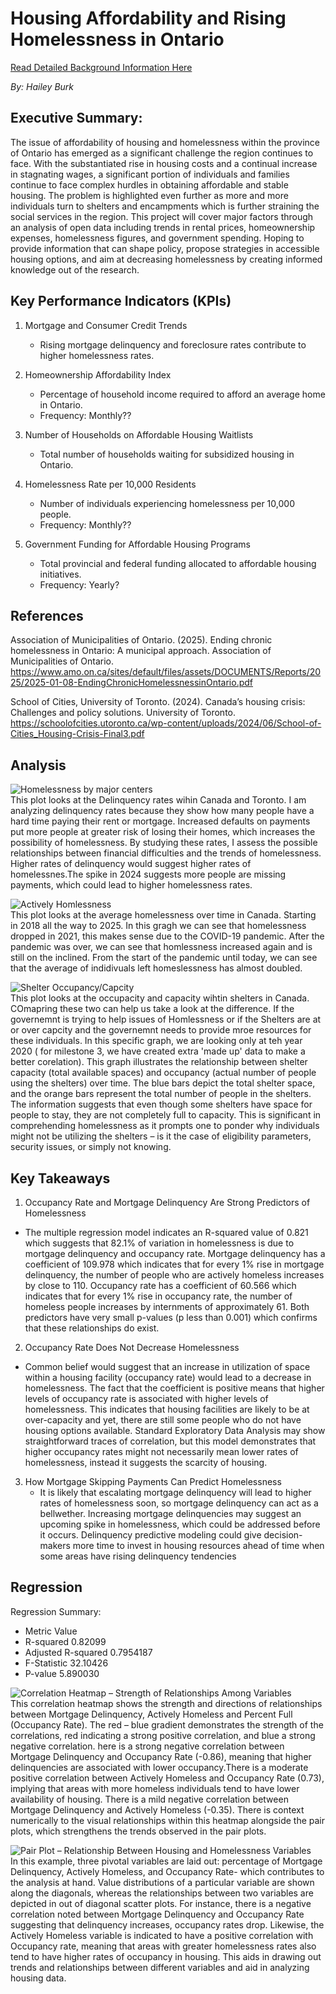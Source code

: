 # Housing Affordability and Rising Homelessness in Ontario <br>

[Read Detailed Background Information Here](Background.md)
 
*By: Hailey Burk*
## Executive Summary:<br>

The issue of affordability of housing and homelessness within the province of Ontario has emerged as a significant challenge the region continues to face. With the substantiated rise in housing costs and a continual increase in stagnating wages, a significant portion of individuals and families continue to face complex hurdles in obtaining affordable and stable housing. The problem is highlighted even further as more and more individuals turn to shelters and encampments which is further straining the social services in the region. This project will cover major factors through an analysis of open data including trends in rental prices, homeownership expenses, homelessness figures, and government spending. Hoping to provide information that can shape policy, propose strategies in accessible housing options, and aim at decreasing homelessness by creating informed knowledge out of the research.<br>
 
## Key Performance Indicators (KPIs)<br>
1. Mortgage and Consumer Credit Trends
   - Rising mortgage delinquency and foreclosure rates contribute to higher homelessness rates.

3. Homeownership Affordability Index
   - Percentage of household income required to afford an average home in Ontario.
   - Frequency: Monthly??
4. Number of Households on Affordable Housing Waitlists
   - Total number of households waiting for subsidized housing in Ontario.
5. Homelessness Rate per 10,000 Residents
   - Number of individuals experiencing homelessness per 10,000 people.
   - Frequency: Monthly??
6. Government Funding for Affordable Housing Programs
   - Total provincial and federal funding allocated to affordable housing initiatives.
   - Frequency: Yearly?

## References

Association of Municipalities of Ontario. (2025). Ending chronic homelessness in Ontario: A municipal approach. Association of Municipalities of Ontario. https://www.amo.on.ca/sites/default/files/assets/DOCUMENTS/Reports/2025/2025-01-08-EndingChronicHomelessnessinOntario.pdf

School of Cities, University of Toronto. (2024). Canada’s housing crisis: Challenges and policy solutions. University of Toronto. https://schoolofcities.utoronto.ca/wp-content/uploads/2024/06/School-of-Cities_Housing-Crisis-Final3.pdf

## Analysis 

![Homelessness by major centers](data/plot1.png) <br> 
This plot looks at the Delinquency rates wihin Canada and Toronto. I am analyzing delinquency rates because they show how many people have a hard time paying their rent or mortgage. Increased defaults on payments put more people at greater risk of losing their homes, which increases the possibility of homelessness. By studying these rates, I assess the possible relationships between financial difficulties and the trends of homelessness. Higher rates of delinquency would suggest higher rates of homelessnes.The spike in 2024 suggests more people are missing payments, which could lead to higher homelessness rates.

![Actively Homlessness](data/plot4.png) <br> 
This plot looks at the average homelessness over time in Canada. Starting in 2018 all the way to 2025. In this gragh we can see that homelessness dropped in 2021, this makes sense due to the COVID-19 pandemic. After the pandemic was over, we can see that homlessness increased again and is still on the inclined. From the start of the pandemic until today, we can see that the average of indidivuals left homeslessness has almost doubled. 

![Shelter Occupancy/Capcity](data/plot3.png) <br> 
This plot looks at the occupacity and capacity wihtin shelters in Canada. COmapring these two can help us take a look at the difference. If the governemnt is trying to help issues of Homlessness or if the Shelters are at or over capcity and the governemnt needs to provide mroe resources for these individuals. In this specific graph, we are looking only at teh year 2020 ( for milestone 3, we have created extra 'made up' data to make a better corelation). This graph illustrates the relationship between shelter capacity (total available spaces) and occupancy (actual number of people using the shelters) over time. The blue bars depict the total shelter space, and the orange bars represent the total number of people in the shelters. The information suggests that even though some shelters have space for people to stay, they are not completely full to capacity. This is significant in comprehending homelessness as it prompts one to ponder why individuals might not be utilizing the shelters – is it the case of eligibility parameters, security issues, or simply not knowing.


## Key Takeaways <br>

1.	Occupancy Rate and Mortgage Delinquency Are Strong Predictors of Homelessness
   - The multiple regression model indicates an R-squared value of 0.821 which suggests that 82.1% of variation in homelessness is due to mortgage delinquency and occupancy rate. Mortgage delinquency has a coefficient of 109.978 which indicates that for every 1% rise in mortgage delinquency, the number of people who are actively homeless increases by close to 110. Occupancy rate has a coefficient of 60.566 which indicates that for every 1% rise in occupancy rate, the number of homeless people increases by internments of approximately 61. Both predictors have very small p-values (p less than 0.001) which confirms that these relationships do exist.
2.	Occupancy Rate Does Not Decrease Homelessness
   - Common belief would suggest that an increase in utilization of space within a housing facility (occupancy rate) would lead to a decrease in homelessness. The fact that the coefficient is positive means that higher levels of occupancy rate is associated with higher levels of homelessness. This indicates that housing facilities are likely to be at over-capacity and yet, there are still some people who do not have housing options available. Standard Exploratory Data Analysis may show straightforward traces of correlation, but this model demonstrates that higher occupancy rates might not necessarily mean lower rates of homelessness, instead it suggests the scarcity of housing.
 3.	How Mortgage Skipping Payments Can Predict Homelessness
    - It is likely that escalating mortgage delinquency will lead to higher rates of homelessness soon, so mortgage delinquency can act as a bellwether. Increasing mortgage delinquencies may suggest an upcoming spike in homelessness, which could be addressed before it occurs. Delinquency predictive modeling could give decision-makers more time to invest in housing resources ahead of time when some areas have rising delinquency tendencies

## Regression <br> 
Regression Summary: 
- Metric	Value
- R-squared 	0.82099
- Adjusted R-squared	0.7954187
- F-Statistic 	32.10426
- P-value 	5.890030


![Correlation Heatmap – Strength of Relationships Among Variables](IMG_6018.png) <br> 
This correlation heatmap shows the strength and directions of relationships between Mortgage Delinquency, Actively Homeless and Percent Full (Occupancy Rate). The red – blue gradient demonstrates the strength of the correlations, red indicating a strong positive correlation, and blue a strong negative correlation. here is a strong negative correlation between Mortgage Delinquency and Occupancy Rate (-0.86), meaning that higher delinquencies are associated with lower occupancy.There is a moderate positive correlation between Actively Homeless and Occupancy Rate (0.73), implying that areas with more homeless individuals tend to have lower availability of housing.
There is a mild negative correlation between Mortgage Delinquency and Actively Homeless (-0.35). There is context numerically to the visual relationships within this heatmap alongside the pair plots, which strengthens the trends observed in the pair plots.

![Pair Plot – Relationship Between Housing and Homelessness Variables](IMG_4436.png) <br> 
In this example, three pivotal variables are laid out: percentage of Mortgage Delinquency, Actively Homeless, and Occupancy Rate- which contributes to the analysis at hand. Value distributions of a particular variable are shown along the diagonals, whereas the relationships between two variables are depicted in out of diagonal scatter plots. For instance, there is a negative correlation noted between Mortgage Delinquency and Occupancy Rate suggesting that delinquency increases, occupancy rates drop. Likewise, the Actively Homeless variable is indicated to have a positive correlation with Occupancy rate, meaning that areas with greater homelessness rates also tend to have higher rates of occupancy in housing. This aids in drawing out trends and relationships between different variables and aid in analyzing housing data.
